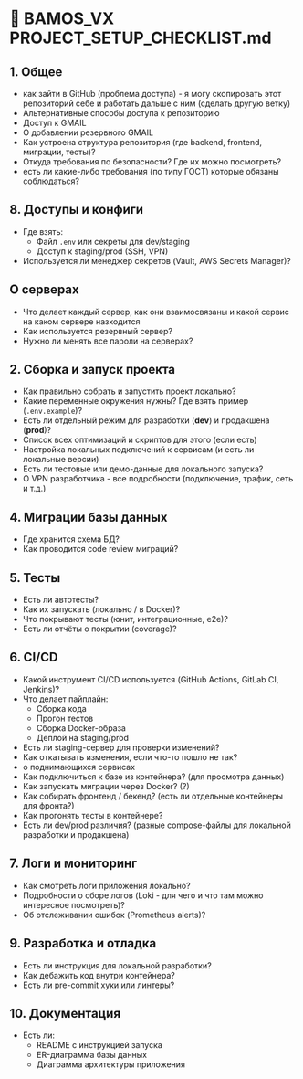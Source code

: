 # 🐳 BAMOS_VX PROJECT_SETUP_CHECKLIST.md  


## 1. Общее

- как зайти в GitHub (проблема доступа) - я могу скопировать этот репозиторий себе и работать дальше с ним (сделать другую ветку)
- Альтернативные способы доступа к репозиторию
- Доступ к GMAIL 
- О добавлении резервного GMAIL 
- Как устроена структура репозитория (где backend, frontend, миграции, тесты)?
- Откуда требования по безопасности? Где их можно посмотреть?
- есть ли какие-либо требования (по типу ГОСТ) которые обязаны соблюдаться?

## 8. Доступы и конфиги
- Где взять:
  - Файл `.env` или секреты для dev/staging
  - Доступ к staging/prod (SSH, VPN)
- Используется ли менеджер секретов (Vault, AWS Secrets Manager)?

## О серверах

- Что делает каждый сервер, как они взаимосвязаны и какой сервис на каком сервере назходится
- Как используется резервный сервер?
- Нужно ли менять все пароли на серверах?


## 2. Сборка и запуск проекта 
- Как правильно собрать и запустить проект локально?
- Какие переменные окружения нужны? Где взять пример (`.env.example`)?
- Есть ли отдельный режим для разработки (**dev**) и продакшена (**prod**)?
- Список всех оптимизаций и скриптов для этого (если есть)
- Настройка локальных подключений к сервисам (и есть ли локальные версии)
- Есть ли тестовые или демо-данные для локального запуска?
- О VPN разработчика - все подробности (подключение, трафик, сеть и т.д.)

## 4. Миграции базы данных
- Где хранится схема БД?
- Как проводится code review миграций?

## 5. Тесты
- Есть ли автотесты?
- Как их запускать (локально / в Docker)?
- Что покрывают тесты (юнит, интеграционные, e2e)?
- Есть ли отчёты о покрытии (coverage)?

## 6. CI/CD
- Какой инструмент CI/CD используется (GitHub Actions, GitLab CI, Jenkins)?
- Что делает пайплайн:
  - Сборка кода
  - Прогон тестов
  - Сборка Docker-образа
  - Деплой на staging/prod
- Есть ли staging-сервер для проверки изменений?
- Как откатывать изменения, если что-то пошло не так?
- о поднимающихся сервисах
- Как подключиться к базе из контейнера? (для просмотра данных)
- Как запускать миграции через Docker?  (?)
- Как собирать фронтенд / бекенд? (есть ли отдельные контейнеры для фронта?) 
- Как прогонять тесты в контейнере?
- Есть ли dev/prod различия? (разные compose-файлы для локальной разработки и продакшена)

## 7. Логи и мониторинг
- Как смотреть логи приложения локально?
- Подробности о сборе логов (Loki - для чего и что там можно интересное посмотреть)?
- Об отслеживании ошибок (Prometheus alerts)?

## 9. Разработка и отладка
- Есть ли инструкция для локальной разработки?
- Как дебажить код внутри контейнера?
- Есть ли pre-commit хуки или линтеры?

## 10. Документация
- Есть ли:
  - README с инструкцией запуска
  - ER-диаграмма базы данных
  - Диаграмма архитектуры приложения
